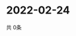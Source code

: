 # 2022-02-24
  共 0条

  <!-- BEGIN -->
  <!-- 最后更新时间Thu Feb 24 2022 19:03:00 GMT+0000 (Coordinated Universal Time) -->
  
  <!-- END -->
  
  